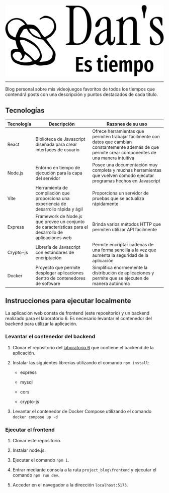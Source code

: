 <p align="center">
    <img src='frontend/assets/dans_logo.png' alt='Logo del Blog'>
</p>

---

Blog personal sobre mis videojuegos favoritos de todos los tiempos que contendrá posts con una descripción y puntos destacados de cada título.

## Tecnologías

|**Tecnología**|**Descripción**|**Razones de su uso**|
|--------------|---------------|---------------------|
|React|Biblioteca de Javascript diseñada para crear interfaces de usuario|Ofrece herramientas que permiten trabajar fácilmente con datos que cambian constantemente además de que permite crear componentes de una manera intuitiva|
|Node.js|Entorno en tiempo de ejecución para la capa del servidor|Posee una documentación muy completa y muchas herramientas que vuelven cómodo ejecutar programas hechos en Javascript|
|Vite|Herramienta de compilación que proporciona una experiencia de desarrollo rápida y ágil|Proporciona un servidor de pruebas que se actualiza rápidamente|
|Express|Framework de Node.js que provee un conjunto de características para el desarrollo de aplicaciones web|Brinda varios métodos HTTP que permiten utilizar API fácilmente|
|Crypto-js|Librería de Javascript con estándares de encriptación|Permite encriptar cadenas de una forma sencilla a la vez que aumenta la seguridad de la aplicación|
|Docker|Proyecto que permite desplegar aplicaciones dentro de contenedores de software|Simplifica enormemente la distribución de aplicaciones y permite que se ejecuten de manera autónoma|

## Instrucciones para ejecutar localmente

La aplicación web consta de frontend (este repositorio) y un backend realizado para el laboratorio 6. Es necesario levantar el contenedor del backend para utilizar la aplicación.

### Levantar el contenedor del backend

1. Clonar el repositorio del [laboratorio 6](https://github.com/DANdelion-0908/Laboratorio6.git) que contiene el backend de la aplicación.

2. Instalar las siguientes librerías utilizando el comando `npm install`:

    - express

    - mysql

    - cors

    - crypto-js

3. Levantar el contenedor de Docker Compose utilizando el comando `docker compose up -d`

### Ejecutar el frontend

1. Clonar este repositorio.

2. Instalar node.js.

3. Ejecutar el comando `npm i`.

4. Entrar mediante consola a la ruta `project_blog\frontend` y ejecutar el comando `npm run dev`.

5. Acceder en el navegador a la dirección `localhost:5173`.
